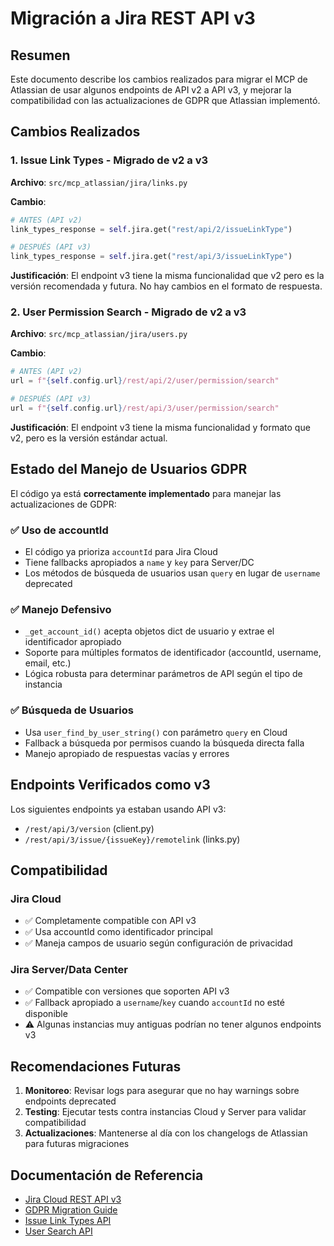 # Migración a Jira REST API v3

## Resumen

Este documento describe los cambios realizados para migrar el MCP de Atlassian de usar algunos endpoints de API v2 a API v3, y mejorar la compatibilidad con las actualizaciones de GDPR que Atlassian implementó.

## Cambios Realizados

### 1. Issue Link Types - Migrado de v2 a v3

**Archivo**: `src/mcp_atlassian/jira/links.py`

**Cambio**:

```python
# ANTES (API v2)
link_types_response = self.jira.get("rest/api/2/issueLinkType")

# DESPUÉS (API v3)
link_types_response = self.jira.get("rest/api/3/issueLinkType")
```

**Justificación**: El endpoint v3 tiene la misma funcionalidad que v2 pero es la versión recomendada y futura. No hay cambios en el formato de respuesta.

### 2. User Permission Search - Migrado de v2 a v3

**Archivo**: `src/mcp_atlassian/jira/users.py`

**Cambio**:

```python
# ANTES (API v2)
url = f"{self.config.url}/rest/api/2/user/permission/search"

# DESPUÉS (API v3) 
url = f"{self.config.url}/rest/api/3/user/permission/search"
```

**Justificación**: El endpoint v3 tiene la misma funcionalidad y formato que v2, pero es la versión estándar actual.

## Estado del Manejo de Usuarios GDPR

El código ya está **correctamente implementado** para manejar las actualizaciones de GDPR:

### ✅ Uso de accountId
- El código ya prioriza `accountId` para Jira Cloud
- Tiene fallbacks apropiados a `name` y `key` para Server/DC
- Los métodos de búsqueda de usuarios usan `query` en lugar de `username` deprecated

### ✅ Manejo Defensivo
- `_get_account_id()` acepta objetos dict de usuario y extrae el identificador apropiado
- Soporte para múltiples formatos de identificador (accountId, username, email, etc.)
- Lógica robusta para determinar parámetros de API según el tipo de instancia

### ✅ Búsqueda de Usuarios
- Usa `user_find_by_user_string()` con parámetro `query` en Cloud
- Fallback a búsqueda por permisos cuando la búsqueda directa falla
- Manejo apropiado de respuestas vacías y errores

## Endpoints Verificados como v3

Los siguientes endpoints ya estaban usando API v3:
- `/rest/api/3/version` (client.py)
- `/rest/api/3/issue/{issueKey}/remotelink` (links.py)

## Compatibilidad

### Jira Cloud
- ✅ Completamente compatible con API v3
- ✅ Usa accountId como identificador principal
- ✅ Maneja campos de usuario según configuración de privacidad

### Jira Server/Data Center
- ✅ Compatible con versiones que soporten API v3
- ✅ Fallback apropiado a `username`/`key` cuando `accountId` no esté disponible
- ⚠️ Algunas instancias muy antiguas podrían no tener algunos endpoints v3

## Recomendaciones Futuras

1. **Monitoreo**: Revisar logs para asegurar que no hay warnings sobre endpoints deprecated
2. **Testing**: Ejecutar tests contra instancias Cloud y Server para validar compatibilidad
3. **Actualizaciones**: Mantenerse al día con los changelogs de Atlassian para futuras migraciones

## Documentación de Referencia

- [Jira Cloud REST API v3](https://developer.atlassian.com/cloud/jira/platform/rest/v3/)
- [GDPR Migration Guide](https://developer.atlassian.com/cloud/jira/platform/deprecation-notice-user-privacy-api-migration-guide/)
- [Issue Link Types API](https://developer.atlassian.com/cloud/jira/platform/rest/v3/api-group-issue-link-types/)
- [User Search API](https://developer.atlassian.com/cloud/jira/platform/rest/v3/api-group-user-search/)
